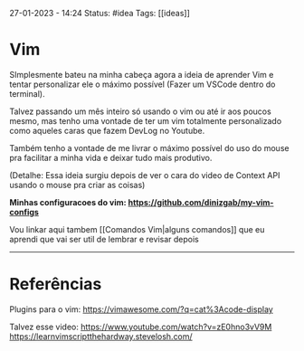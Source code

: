 27-01-2023 - 14:24
Status: #idea
Tags: [[ideas]]

# Vim
SImplesmente bateu na minha cabeça agora a ideia de aprender Vim e tentar personalizar ele o máximo possível (Fazer um VSCode dentro do terminal).

Talvez passando um mês inteiro só usando o vim ou até ir aos poucos mesmo, mas tenho uma vontade de ter um vim totalmente personalizado como aqueles caras que fazem DevLog no Youtube.

Também tenho a vontade de me livrar o máximo possível do uso do mouse pra facilitar a minha vida e deixar tudo mais produtivo.

(Detalhe: Essa ideia surgiu depois de ver o cara do video de Context API usando o mouse pra criar as coisas)

**Minhas configuracoes do vim: https://github.com/dinizgab/my-vim-configs**

Vou linkar aqui tambem [[Comandos Vim|alguns comandos]] que eu aprendi que vai ser util de lembrar e revisar depois

---
# Referências
Plugins para o vim:
https://vimawesome.com/?q=cat%3Acode-display

Talvez esse video:
https://www.youtube.com/watch?v=zE0hno3vV9M
https://learnvimscriptthehardway.stevelosh.com/


